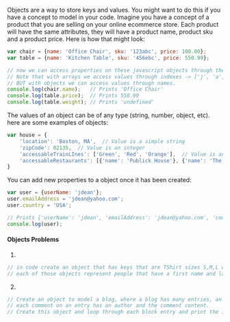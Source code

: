 Objects are a way to store keys and values.  You might want to do this if you have a concept to model in your code.
Imagine you have a concept of a product that you are selling on your online ecommerce store.  Each product will have
the same attributes, they will have a product name, product sku and a product price.  Here is how that might look:

```javascript
var chair = {name: 'Office Chair', sku: '123abc', price: 100.00};
var table = {name: 'Kitchen Table', sku: '456ebc', price: 550.99};

// now we can access properties on these javascript objects through the name.
// Note that with arrays we access values through indexes -> ['j', 'a', 'k', 'e'][0] gives us 'j'
// BUT with objects we can access values through names.
console.log(chair.name);   // Prints 'Office Chair'
console.log(table.price);  // Prints 550.99
console.log(table.weight); // Prints 'undefined'
```

The values of an object can be of any type (string, number, object, etc).
here are some examples of objects:
```javascript
var house = {
    'location': 'Boston, MA',  // Value is a simple string
    'zipCode': 02135,  // Value is an integer
    'accessableTrainLInes': ['Green', 'Red', 'Orange'],  // Value is an array of strings
    'accessableRestaurants': [{'name': 'Publick House'}, {'name': 'The Abbey'}]  // Value is an array of objects
}
```

You can add new properties to a object once it has been created:
```javascript
var user = {userName: 'jdean'};
user.emailAddress = 'jdean@yahoo.com';
user.country = 'USA';

// Prints {'userName': 'jdean', 'emailAddress': 'jdean@yahoo.com', 'country': 'USA'}
console.log(user);
```

#### Objects Problems
1.
```javascript
// in code create an object that has keys that are TShirt sizes S,M,L whose values are arrays of objects where
// each of those objects represent people that have a first name and last name
```
2.
```javascript
// Create an object to model a blog, where a blog has many entries, an entry has a name, a date and comments.
// each comment on an entry has an author and the comment content.
// Create this object and loop through each block entry and print the info to the console.
```
